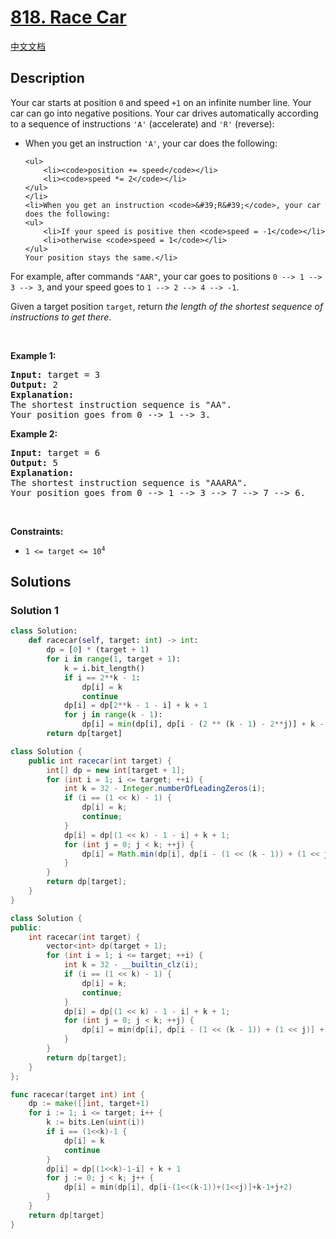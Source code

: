 # [818. Race Car](https://leetcode.com/problems/race-car)

[中文文档](/solution/0800-0899/0818.Race%20Car/README.md)

<!-- tags:Dynamic Programming -->

## Description

<p>Your car starts at position <code>0</code> and speed <code>+1</code> on an infinite number line. Your car can go into negative positions. Your car drives automatically according to a sequence of instructions <code>&#39;A&#39;</code> (accelerate) and <code>&#39;R&#39;</code> (reverse):</p>

<ul>
	<li>When you get an instruction <code>&#39;A&#39;</code>, your car does the following:

    <ul>
    	<li><code>position += speed</code></li>
    	<li><code>speed *= 2</code></li>
    </ul>
    </li>
    <li>When you get an instruction <code>&#39;R&#39;</code>, your car does the following:
    <ul>
    	<li>If your speed is positive then <code>speed = -1</code></li>
    	<li>otherwise <code>speed = 1</code></li>
    </ul>
    Your position stays the same.</li>

</ul>

<p>For example, after commands <code>&quot;AAR&quot;</code>, your car goes to positions <code>0 --&gt; 1 --&gt; 3 --&gt; 3</code>, and your speed goes to <code>1 --&gt; 2 --&gt; 4 --&gt; -1</code>.</p>

<p>Given a target position <code>target</code>, return <em>the length of the shortest sequence of instructions to get there</em>.</p>

<p>&nbsp;</p>
<p><strong class="example">Example 1:</strong></p>

<pre>
<strong>Input:</strong> target = 3
<strong>Output:</strong> 2
<strong>Explanation:</strong> 
The shortest instruction sequence is &quot;AA&quot;.
Your position goes from 0 --&gt; 1 --&gt; 3.
</pre>

<p><strong class="example">Example 2:</strong></p>

<pre>
<strong>Input:</strong> target = 6
<strong>Output:</strong> 5
<strong>Explanation:</strong> 
The shortest instruction sequence is &quot;AAARA&quot;.
Your position goes from 0 --&gt; 1 --&gt; 3 --&gt; 7 --&gt; 7 --&gt; 6.
</pre>

<p>&nbsp;</p>
<p><strong>Constraints:</strong></p>

<ul>
	<li><code>1 &lt;= target &lt;= 10<sup>4</sup></code></li>
</ul>

## Solutions

### Solution 1

<!-- tabs:start -->

```python
class Solution:
    def racecar(self, target: int) -> int:
        dp = [0] * (target + 1)
        for i in range(1, target + 1):
            k = i.bit_length()
            if i == 2**k - 1:
                dp[i] = k
                continue
            dp[i] = dp[2**k - 1 - i] + k + 1
            for j in range(k - 1):
                dp[i] = min(dp[i], dp[i - (2 ** (k - 1) - 2**j)] + k - 1 + j + 2)
        return dp[target]
```

```java
class Solution {
    public int racecar(int target) {
        int[] dp = new int[target + 1];
        for (int i = 1; i <= target; ++i) {
            int k = 32 - Integer.numberOfLeadingZeros(i);
            if (i == (1 << k) - 1) {
                dp[i] = k;
                continue;
            }
            dp[i] = dp[(1 << k) - 1 - i] + k + 1;
            for (int j = 0; j < k; ++j) {
                dp[i] = Math.min(dp[i], dp[i - (1 << (k - 1)) + (1 << j)] + k - 1 + j + 2);
            }
        }
        return dp[target];
    }
}
```

```cpp
class Solution {
public:
    int racecar(int target) {
        vector<int> dp(target + 1);
        for (int i = 1; i <= target; ++i) {
            int k = 32 - __builtin_clz(i);
            if (i == (1 << k) - 1) {
                dp[i] = k;
                continue;
            }
            dp[i] = dp[(1 << k) - 1 - i] + k + 1;
            for (int j = 0; j < k; ++j) {
                dp[i] = min(dp[i], dp[i - (1 << (k - 1)) + (1 << j)] + k - 1 + j + 2);
            }
        }
        return dp[target];
    }
};
```

```go
func racecar(target int) int {
	dp := make([]int, target+1)
	for i := 1; i <= target; i++ {
		k := bits.Len(uint(i))
		if i == (1<<k)-1 {
			dp[i] = k
			continue
		}
		dp[i] = dp[(1<<k)-1-i] + k + 1
		for j := 0; j < k; j++ {
			dp[i] = min(dp[i], dp[i-(1<<(k-1))+(1<<j)]+k-1+j+2)
		}
	}
	return dp[target]
}
```

<!-- tabs:end -->

<!-- end -->
